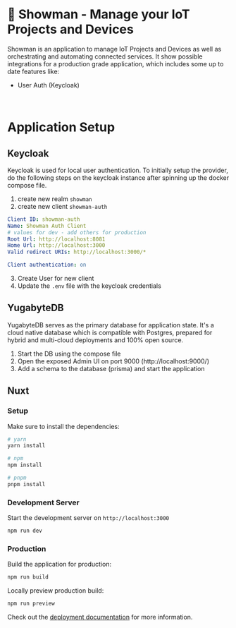 # 🎪 Showman - Manage your IoT Projects and Devices

Showman is an application to manage IoT Projects and Devices as well as orchestrating and automating connected services. It show possible integrations for a production grade application, which includes some up to date features like:

- User Auth (Keycloak)

<br>

# Application Setup

## Keycloak

Keycloak is used for local user authentication. To initially setup the provider, do the following steps on the keycloak instance after spinning up the docker compose file.

1. create new realm `showman`
2. create new client `showman-auth`

```yaml
Client ID: showman-auth
Name: Showman Auth Client
# values for dev - add others for production
Root Url: http://localhost:8081
Home Url: http://localhost:3000
Valid redirect URIs: http://localhost:3000/*

Client authentication: on
```

3. Create User for new client
4. Update the `.env` file with the keycloak credentials

## YugabyteDB

YugabyteDB serves as the primary database for application state. It's a cloud native database which is compatible with Postgres, prepared for hybrid and multi-cloud deployments and 100% open source.

1. Start the DB using the compose file
2. Open the exposed Admin UI on port 9000 (http://localhost:9000/)
3. Add a schema to the database (prisma) and start the application

## Nuxt

### Setup

Make sure to install the dependencies:

```bash
# yarn
yarn install

# npm
npm install

# pnpm
pnpm install
```

### Development Server

Start the development server on `http://localhost:3000`

```bash
npm run dev
```

### Production

Build the application for production:

```bash
npm run build
```

Locally preview production build:

```bash
npm run preview
```

Check out the [deployment documentation](https://nuxt.com/docs/getting-started/deployment) for more information.
